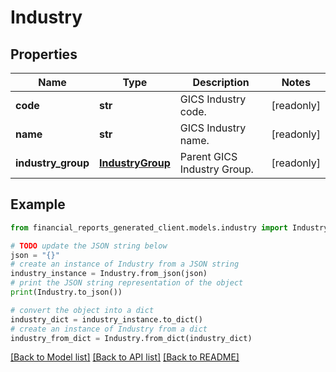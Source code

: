 # Industry


## Properties

Name | Type | Description | Notes
------------ | ------------- | ------------- | -------------
**code** | **str** | GICS Industry code. | [readonly] 
**name** | **str** | GICS Industry name. | [readonly] 
**industry_group** | [**IndustryGroup**](IndustryGroup.md) | Parent GICS Industry Group. | [readonly] 

## Example

```python
from financial_reports_generated_client.models.industry import Industry

# TODO update the JSON string below
json = "{}"
# create an instance of Industry from a JSON string
industry_instance = Industry.from_json(json)
# print the JSON string representation of the object
print(Industry.to_json())

# convert the object into a dict
industry_dict = industry_instance.to_dict()
# create an instance of Industry from a dict
industry_from_dict = Industry.from_dict(industry_dict)
```
[[Back to Model list]](../README.md#documentation-for-models) [[Back to API list]](../README.md#documentation-for-api-endpoints) [[Back to README]](../README.md)



